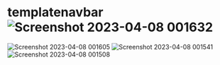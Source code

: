 # templatenavbar![Screenshot 2023-04-08 001632](https://user-images.githubusercontent.com/124787647/230661519-f00cbcb7-6fe2-4539-83f2-ee53080d2c62.png)
![Screenshot 2023-04-08 001605](https://user-images.githubusercontent.com/124787647/230661528-27f091a4-670b-42f7-a494-65143e7a48ba.png)
![Screenshot 2023-04-08 001541](https://user-images.githubusercontent.com/124787647/230661541-ee237d14-2b74-4612-b58e-296a10de18aa.png)
![Screenshot 2023-04-08 001508](https://user-images.githubusercontent.com/124787647/230661548-198ec9c1-124c-42fc-a7b0-610adf3bcfe9.png)
